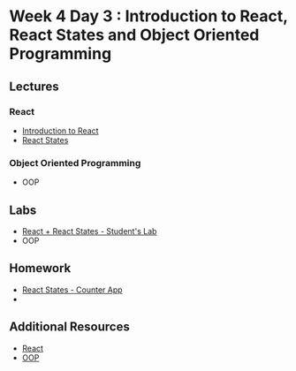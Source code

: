 
# Week 4 Day 3 : Introduction to React, React States and Object Oriented Programming 

## Lectures 

### React 

* [Introduction to React](https://www.dropbox.com/sh/e533hpeddk382u5/AAC795-Tjiij4XRlZsL4eSxna/Certified%20Full%20Stack%20Web%20Developer%20Bootcamp/Level%202%3A%20Web%20Development%20with%20React%20and%20Express/Task%209?dl=0&lst=&preview=WD+L2T09+-+ReactJS+II+-+Components.pdf&subfolder_nav_tracking=1)
* [React States](https://reactjs.org/docs/state-and-lifecycle.html)

### Object Oriented Programming

* OOP 

## Labs 

* [React + React States - Student's Lab](https://github.com/Tuwaiq-1000-JS-al-Baha/Tuwaiq-1000-JS-al-Bahah-main/tree/master/week4/day3/React%20States%20Lab) 
* OOP

## Homework

* [React States - Counter App](https://github.com/Tuwaiq-1000-JS-al-Baha/Tuwaiq-1000-JS-al-Bahah-main/tree/master/week4/day3/Counter%20App)
* 
## Additional Resources

* [React](https://www.freecodecamp.org/news/what-is-state-in-react-explained-with-examples/)
* [OOP](https://www.dropbox.com/sh/e533hpeddk382u5/AACccrOsvdfvIPZ6-7OmZLIHa/Certified%20Full%20Stack%20Web%20Developer%20Bootcamp/Level%201%3A%20Web%20Development%20Essentials/Task%2012?dl=0&preview=WD+L1T12+-+JavaScript+V_+OOP.pdf&subfolder_nav_tracking=1)

